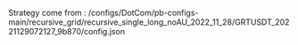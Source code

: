 Strategy come from : /configs/DotCom/pb-configs-main/recursive_grid/recursive_single_long_noAU_2022_11_28/GRTUSDT_20221129072127_9b870/config.json